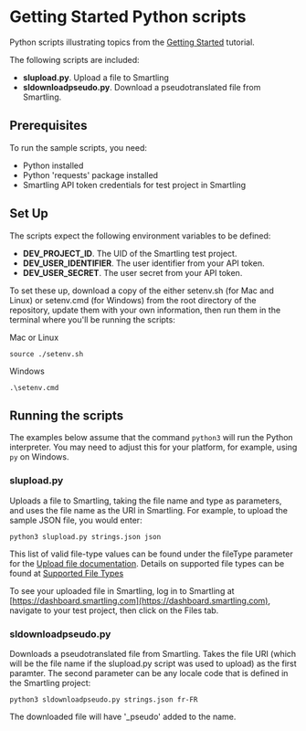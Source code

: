 # Getting Started Python scripts
Python scripts illustrating topics from the [Getting Started](https://help.smartling.com/hc/en-us/articles/1260804661570-Getting-Started) tutorial.

The following scripts are included:

* **slupload.py**. Upload a file to Smartling
* **sldownloadpseudo.py**. Download a pseudotranslated file from Smartling.

## Prerequisites
To run the sample scripts, you need:

* Python installed
* Python 'requests' package installed
* Smartling API token credentials for test project in Smartling

## Set Up
The scripts expect the following environment variables to be defined:

* **DEV_PROJECT_ID**. The UID of the Smartling test project.
* **DEV_USER_IDENTIFIER**. The user identifier from your API token.
* **DEV_USER_SECRET**. The user secret from your API token.

To set these up, download a copy of the either setenv.sh (for Mac and Linux) or setenv.cmd (for Windows) from the root directory of the repository, update them with your own information, then run them in the terminal where you'll be running the scripts:

Mac or Linux
```
source ./setenv.sh
```
Windows
```
.\setenv.cmd
```

## Running the scripts
The examples below assume that the command `python3` will run the Python interpreter. You may need to adjust this for your platform, for example, using `py` on Windows.
### slupload.py
Uploads a file to Smartling, taking the file name and type as parameters, and uses the file name as the URI in Smartling. For example, to upload the sample JSON file, you would enter:
```
python3 slupload.py strings.json json
```
This list of valid file-type values can be found under the fileType parameter for the [Upload file documentation](https://api-reference.smartling.com/#operation/uploadSourceFile). Details on supported file types can be found at [Supported File Types](https://help.smartling.com/hc/en-us/articles/360007998893-Supported-File-Types)

To see your uploaded file in Smartling, log in to Smartling at [https://dashboard.smartling.com](https://dashboard.smartling.com), navigate to your test project, then click on the Files tab.

### sldownloadpseudo.py
Downloads a pseudotranslated file from Smartling. Takes the file URI (which will be the file name if the slupload.py script was used to upload) as the first paramter. The second parameter can be any locale code that is defined in the Smartling project:
```
python3 sldownloadpseudo.py strings.json fr-FR
```
The downloaded file will have '_pseudo' added to the name.
